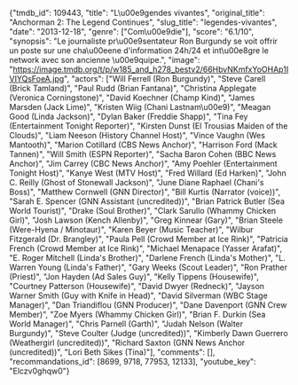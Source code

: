 {"tmdb_id": 109443, "title": "L\u00e9gendes vivantes", "original_title": "Anchorman 2: The Legend Continues", "slug_title": "legendes-vivantes", "date": "2013-12-18", "genre": ["Com\u00e9die"], "score": "6.1/10", "synopsis": "Le journaliste pr\u00e9sentateur Ron Burgundy se voit offrir un poste sur une cha\u00eene d'information 24h/24 et int\u00e8gre le network avec son ancienne \u00e9quipe.", "image": "https://image.tmdb.org/t/p/w185_and_h278_bestv2/66HbvNKmfxYoOHAp1IVIYQsFoeA.jpg", "actors": ["Will Ferrell (Ron Burgundy)", "Steve Carell (Brick Tamland)", "Paul Rudd (Brian Fantana)", "Christina Applegate (Veronica Corningstone)", "David Koechner (Champ Kind)", "James Marsden (Jack Lime)", "Kristen Wiig (Chani Lastnam\u00e9)", "Meagan Good (Linda Jackson)", "Dylan Baker (Freddie Shapp)", "Tina Fey (Entertainment Tonight Reporter)", "Kirsten Dunst (El Trousias Maiden of the Clouds)", "Liam Neeson (History Channel Host)", "Vince Vaughn (Wes Mantooth)", "Marion Cotillard (CBS News Anchor)", "Harrison Ford (Mack Tannen)", "Will Smith (ESPN Reporter)", "Sacha Baron Cohen (BBC News Anchor)", "Jim Carrey (CBC News Anchor)", "Amy Poehler (Entertainment Tonight Host)", "Kanye West (MTV Host)", "Fred Willard (Ed Harken)", "John C. Reilly (Ghost of Stonewall Jackson)", "June Diane Raphael (Chani's Boss)", "Matthew Cornwell (GNN Director)", "Bill Kurtis (Narrator (voice))", "Sarah E. Spencer (GNN Assistant (uncredited))", "Brian Patrick Butler (Sea World Tourist)", "Drake (Soul Brother)", "Clark Sarullo (Whammy Chicken Girl)", "Josh Lawson (Kench Allenby)", "Greg Kinnear (Gary)", "Brian Steele (Were-Hyena / Minotaur)", "Karen Beyer (Music Teacher)", "Wilbur Fitzgerald (Dr. Brangley)", "Paula Pell (Crowd Member at Ice Rink)", "Patricia French (Crowd Member at Ice Rink)", "Michael Menapace (Yasser Arafat)", "E. Roger Mitchell (Linda's Brother)", "Darlene French (Linda's Mother)", "L. Warren Young (Linda's Father)", "Gary Weeks (Scout Leader)", "Ron Prather (Priest)", "Jon Hayden (Ad Sales Guy)", "Kelly Tippens (Housewife)", "Courtney Patterson (Housewife)", "David Dwyer (Redneck)", "Jayson Warner Smith (Guy with Knife in Head)", "David Silverman (WBC Stage Manager)", "Dan Triandiflou (GNN Producer)", "Dane Davenport (GNN Crew Member)", "Zoe Myers (Whammy Chicken Girl)", "Brian F. Durkin (Sea World Manager)", "Chris Parnell (Garth)", "Judah Nelson (Walter Burgundy)", "Steve Coulter (Judge (uncredited))", "Kimberly Dawn Guerrero (Weathergirl (uncredited))", "Richard Saxton (GNN News Anchor (uncredited))", "Lori Beth Sikes (Tina)"], "comments": [], "recommandations_id": [8699, 9718, 77953, 12133], "youtube_key": "Elczv0ghqw0"}